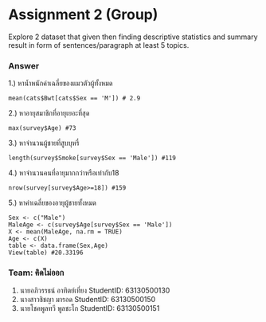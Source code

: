 # Assignment 2 (Group)
Explore 2 dataset that given then finding descriptive statistics and summary result in form of sentences/paragraph at least 5 topics.

### Answer

1.) หาน้ำหนักค่าเฉลี่ยของแมวตัวผู้ทั้งหมด
```{R}
mean(cats$Bwt[cats$Sex == 'M']) # 2.9
```
2.) หาอายุสมาชิกที่อายุเยอะที่สุด
```{R}
max(survey$Age) #73
```
3.) หาจำนวนผู้ชายที่สูบบุหรี่
```{R}
length(survey$Smoke[survey$Sex == 'Male']) #119
```
4.) หาจำนวนคนที่อายุมากกว่าหรือเท่ากับ18 
```{R}
nrow(survey[survey$Age>=18]) #159
```
5.) หาค่าเฉลี่ยของอายุผู้ชายทั้งหมด
```{R}
Sex <- c("Male")
MaleAge <- c(survey$Age[survey$Sex == 'Male'])
X <- mean(MaleAge, na.rm = TRUE)
Age <- c(X)
table <- data.frame(Sex,Age)
View(table) #20.33196

```


### Team: คิดไม่ออก

1. นายอภิวรรธน์ อาทิตย์เที่ยง     StudentID: 63130500130
2. นางสาวชิชญา มารอด          StudentID: 63130500150
3. นายโชคพูลทวี พูลชะโก        StudentID: 63130500151





